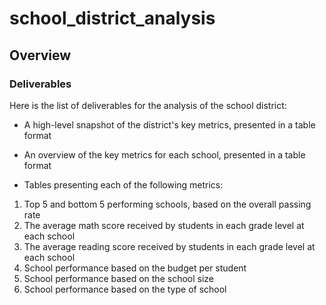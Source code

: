 # school_district_analysis

## Overview

### Deliverables

Here is the list of deliverables for the analysis of the school district: 

- A high-level snapshot of the district's key metrics, presented in a table format

- An overview of the key metrics for each school, presented in a table format
- Tables presenting each of the following metrics:
1. Top 5 and bottom 5 performing schools, based on the overall passing rate
2. The average math score received by students in each grade level at each school
3. The average reading score received by students in each grade level at each school
4. School performance based on the budget per student
5. School performance based on the school size 
6. School performance based on the type of school
